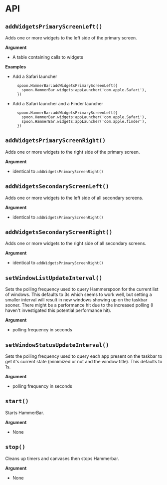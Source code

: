 # API

## `addWidgetsPrimaryScreenLeft()`

Adds one or more widgets to the left side of the primary screen.

**Argument**

- A table containing calls to widgets

**Examples**

- Add a Safari launcher

        spoon.HammerBar:addWidgetsPrimaryScreenLeft({
          spoon.HammerBar.widgets:appLauncher('com.apple.Safari'),
        })

- Add a Safari launcher and a Finder launcher

        spoon.HammerBar:addWidgetsPrimaryScreenLeft({
          spoon.HammerBar.widgets:appLauncher('com.apple.Safari'),
          spoon.HammerBar.widgets:appLauncher('com.apple.finder'),
        })

## `addWidgetsPrimaryScreenRight()`

Adds one or more widgets to the right side of the primary screen.

**Argument**

- identical to `addWidgetsPrimaryScreenRight()`

## `addWidgetsSecondaryScreenLeft()`

Adds one or more widgets to the left side of all secondary screens.

**Argument**

- identical to `addWidgetsPrimaryScreenRight()`

## `addWidgetsSecondaryScreenRight()`

Adds one or more widgets to the right side of all secondary screens.

**Argument**

- identical to `addWidgetsPrimaryScreenRight()`

## `setWindowListUpdateInterval()`

Sets the polling frequency used to query Hammerspoon for the current list of
windows. This defaults to 3s which seems to work well, but setting a smaller
interval will result in new windows showing up on the taskbar sooner. There might
be a performance hit due to the increased polling (I haven't investigated this
potential performance hit).

**Argument**

- polling frequency in seconds

## `setWindowStatusUpdateInterval()`

Sets the polling frequency used to query each app present on the taskbar to
get it's current state (minimized or not and the window title). This defaults to 1s.

**Argument**

- polling frequency in seconds

## `start()`

Starts HammerBar.

**Argument**

- None

## `stop()`

Cleans up timers and canvases then stops Hammerbar.

**Argument**

- None
